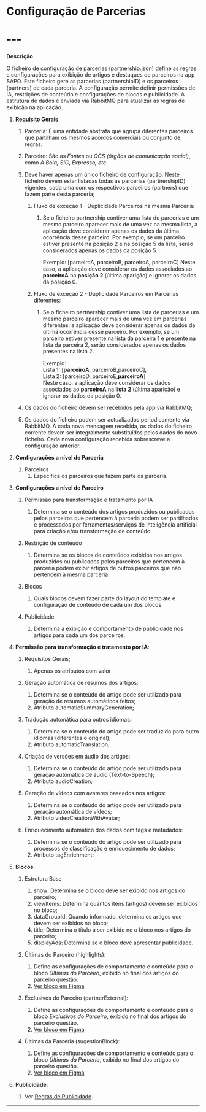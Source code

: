 # Configuração de Parcerias

# ---

**Descrição**

O ficheiro de configuração de parcerias (partnership.json) define as regras e configurações para exibição de artigos e destaques de parceiros na app SAPO. Este ficheiro gere as parcerias (partnershipID) e os parceiros (partners) de cada parceria. A configuração permite definir permissões de IA, restrições de conteúdo e configurações de blocos e publicidade. A estrutura de dados é enviada via RabbitMQ para atualizar as regras de exibição na aplicação. 

1. **Requisito Gerais**  
   1. Parceria: É uma entidade abstrata que agrupa diferentes parceiros que partilham os mesmos acordos comerciais ou conjunto de regras.

   2. Parceiro: São as *Fontes* ou *OCS (órgãos de comunicação social)*, como *A Bola, SIC*, *Expresso, etc*.

   3. Deve haver apenas um único ficheiro de configuração. Neste ficheiro devem estar listadas todas as parcerias (partnershipID) vigentes, cada uma com os respectivos parceiros (partners) que fazem parte desta parceria;

      1. Fluxo de exceção 1 \- Duplicidade Parceiros na mesma Parceria:   
         1. Se o ficheiro partnership contiver uma lista de parcerias e um mesmo parceiro aparecer mais de uma vez na mesma lista, a aplicação deve considerar apenas os dados da última ocorrência desse parceiro. Por exemplo, se um parceiro estiver presente na posição 2 e na posição 5 da lista, serão considerados apenas os dados da posição 5\.

            Exemplo: \[parceiroA, parceiroB, parceiroA, parceiroC\] Neste caso, a aplicação deve considerar os dados associados ao **parceiroA** na **posição 2** (última aparição) e ignorar os dados da posição 0\.

      2. Fluxo de exceção 2 \- Duplicidade Parceiros em Parcerias diferentes:  
         1. Se o ficheiro partnership contiver uma lista de parcerias e um mesmo parceiro aparecer mais de uma vez em parcerias diferentes, a aplicação deve considerar apenas os dados da última ocorrência desse parceiro. Por exemplo, se um parceiro estiver presente na lista da parceira 1 e presente na lista da parceira 2, serão considerados apenas os dados presentes na lista 2\.

            Exemplo:  
             Lista 1: \[**parceiroA**, parceiroB,parceiroC\],  
             Lista 2: \[parceiroD, parceiroE,**parceiroA**\]   
            Neste caso, a aplicação deve considerar os dados associados ao **parceiroA** na **lista 2** (última aparição) e ignorar os dados da posição 0\.

   4. Os dados do ficheiro devem ser recebidos pela app via RabbitMQ; 

   5. Os dados do ficheiro podem ser actualizados periodicamente via RabbitMQ. A cada nova mensagem recebida, os dados do ficheiro corrente devem ser integralmente substituídos pelos dados do novo ficheiro. Cada nova configuração recebida sobrescreve a configuração anterior. 

2. **Configurações a nível de Parceria**  
   1. Parceiros  
      1. Especifica os parceiros que fazem parte da parceria.

3. **Configurações a nível de Parceiro**  
   1. Permissão para transformação e tratamento por IA  
      1. Determina se o conteúdo dos artigos produzidos ou publicados pelos parceiros que pertencem à parceria podem ser partilhados e processados por ferramentas/serviços de inteligência artificial para criação e/ou transformação de conteúdo. 

   2. Restrição de conteúdo  
      1. Determina se os blocos de conteúdos exibidos nos artigos produzidos ou publicados pelos parceiros que pertencem à parceria podem exibir artigos de outros parceiros que não pertencem à mesma parceria.

   3. Blocos  
      1. Quais blocos devem fazer parte do layout do template e configuração de conteúdo de cada um dos blocos

   4. Publicidade  
      1. Determina a exibição e comportamento de publicidade nos artigos para cada um dos parceiros.

4. **Permissão para transformação e tratamento por IA**:  
   1. Requisitos Gerais;  
      1. Apenas os atributos com valor

   2. Geração automática de resumos dos artigos:  
      1. Determina se o conteúdo do artigo pode ser utilizado para geração de resumos automáticos feitos;  
      2. Atributo automaticSummaryGeneration;

   3. Tradução automática para outros idiomas:  
      1. Determina se o conteúdo do artigo pode ser traduzido para outro idiomas (diferentes o original);  
      2. Atributo automaticTranslation;

   4. Criação de versões em áudio dos artigos:  
      1. Determina se o conteúdo do artigo pode ser utilizado para geração automática de áudio (Text-to-Speech);  
      2. Atributo audioCreation;

   5. Geração de vídeos com avatares baseados nos artigos:  
      1. Determina se o conteúdo do artigo pode ser utilizado para geração automática de vídeos;  
      2. Atributo videoCreationWithAvatar;

   6. Enriquecimento automático dos dados com tags e metadados:  
      1. Determina se o conteúdo do artigo pode ser utilizado para processos de classificação e enriquecimento de dados;   
      2. Atributo tagEnrichment;

5. **Blocos**:  
   1. Estrutura Base  
      1. show: Determina se o bloco deve ser exibido nos artigos do parceiro;  
      2. viewItems: Determina quantos itens (artigos) devem ser exibidos no bloco;  
      3. dataGroupId: Quando informado, determina os artigos que devem ser exibidos no bloco;  
      4. title:  Determina o título a ser exibido no o bloco nos artigos do parceiro;  
      5. displayAds: Determina se o bloco deve apresentar publicidade. 

   2. Últimas do Parceiro (highlights):  
      1. Define as configurações de comportamento e conteúdo para o bloco *Últimas do Parceiro*, exibido no final dos artigos do parceiro questão.  
      2. [Ver bloco em Figma](https://www.figma.com/design/jWFlJEYGhbSeCSDxLjKHTp/Sapo%E3%83%BB%5BHandoff%5D-Design-Visual?node-id=7773-34395&t=0TRQX4vhQVqMAZ9v-4)

   3. Exclusivos do Parceiro (partnerExternal):  
      1. Define as configurações de comportamento e conteúdo para o bloco *Exclusivos do Parceiro*, exibido no final dos artigos do parceiro questão.  
      2. [Ver bloco em Figma](https://www.figma.com/design/jWFlJEYGhbSeCSDxLjKHTp/Sapo%E3%83%BB%5BHandoff%5D-Design-Visual?node-id=7773-34401&t=0TRQX4vhQVqMAZ9v-4)

   4. Últimas da Parceria (sugestionBlock):  
      1. Define as configurações de comportamento e conteúdo para o bloco *Últimas da Parceria*, exibido no final dos artigos do parceiro questão.  
      2. [Ver bloco em Figma](https://www.figma.com/design/jWFlJEYGhbSeCSDxLjKHTp/Sapo%E3%83%BB%5BHandoff%5D-Design-Visual?node-id=7773-34407&t=0TRQX4vhQVqMAZ9v-4)  

6. **Publicidade**:  
   1. Ver [Regras de Publicidade](?tab=t.q2wu7vijixnr).

---

